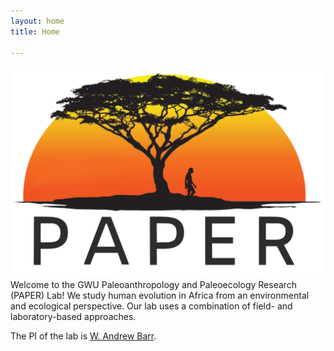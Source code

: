 ```yaml
---
layout: home
title: Home

---
```


<div class="row">

<div class="col-sm-12 col-lg-8 offset-lg-2">
<img src="assets/images/PAPER_logo.png"/>
</div>

</div>
<div class="row">

<div class="col-sm-12">
Welcome to the GWU Paleoanthropology and Paleoecology Research (PAPER) Lab! We study human evolution in Africa from an environmental and ecological perspective. Our lab uses a combination of field- and laboratory-based approaches.

The PI of the lab is <a href="/andrew-barr/">W. Andrew Barr</a>.
</div>
</div>